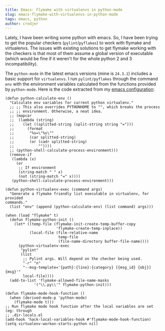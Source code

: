 ```yaml
---
title: Emacs: Flymake with virtualenvs in python-mode
slug: emacs-flymake-with-virtualenvs-in-python-mode
tags: emacs, python
author: crodjer
---
```


Lately, I have been writing some python with emacs. So, I have been trying to
get the popular checkers (`pylint`/`pyflakes`) to work with flymake and
virtualenvs. The issues with existing solutions to get flymake working with the
checkers is that most of them assume a global version of executable (which would
be fine if it weren't for the whole python 2 and 3 incompatibility).

The `python-mode` in the latest emacs versions (mine is `24.3.1`) includes a
basic support for `virtualenvs`. I run `pylint/pyflakes` through the command
`env` with the environment variables calculated from the functions provided by
`python-mode`. Here is the code extracted from my
[emacs configuration](https://github.com/crodjer/configs/blob/master/.emacs):

```elisp
(defun python-calculate-env ()
  "Calculate env variables for current python virtualenv."
  ;; ;; This also overrides PYTHONHOME to "", which breaks the process
  ;; ;; environment. Otherwise, a neat idea.
  ;; (mapcar
  ;;  (lambda (string)
  ;;    (let ((splitted-string (split-string string "=")))
  ;;      (format
  ;;       "%s=\"%s\""
  ;;       (car splitted-string)
  ;;       (or (cadr splitted-string)
  ;;           ""))))
  ;; (python-shell-calculate-process-environment)))
  (remove-if
   (lambda (x)
     (or
      ;; If environment
      (string-match " " x)
      (not (string-match "=" x))))
   (python-shell-calculate-process-environment)))

(defun python-virtualenv-exec (command args)
  "Generate a flymake friendly list executable in virtualenv, for provided
commands."
  (list "env" (append (python-calculate-env) (list command) args)))

(when (load "flymake" t)
  (defun flymake-python-init ()
    (let* ((temp-file (flymake-init-create-temp-buffer-copy
                       'flymake-create-temp-inplace))
           (local-file (file-relative-name
                        temp-file
                        (file-name-directory buffer-file-name))))
      (python-virtualenv-exec
       "pylint"
       (list
        ;; Pylint args. Will depend on the checker being used.
        "-r" "n"
        "--msg-template='{path}:{line}:{category} [{msg_id} {obj}] {msg}'"
        local-file))))
  (add-to-list 'flymake-allowed-file-name-masks
             '("\\.py\\'" flymake-python-init)))

(defun flymake-mode-hook-function ()
  (when (derived-mode-p 'python-mode)
    (flymake-mode t)))
;; Run flymake mode hook function after the local variables are set (eg: through
;; .dir-locals.el
(add-hook 'hack-local-variables-hook #'flymake-mode-hook-function)
(setq virtualenv-workon-starts-python nil)
```
